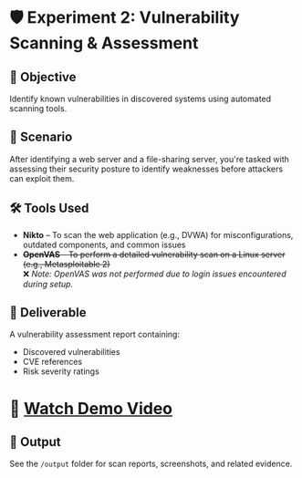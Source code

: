 # 🛡️ Experiment 2: Vulnerability Scanning & Assessment

## 🧠 Objective  
Identify known vulnerabilities in discovered systems using automated scanning tools.

## 🏢 Scenario  
After identifying a web server and a file-sharing server, you're tasked with assessing their security posture to identify weaknesses before attackers can exploit them.

## 🛠️ Tools Used  
- **Nikto** – To scan the web application (e.g., DVWA) for misconfigurations, outdated components, and common issues
- ~~**OpenVAS** – To perform a detailed vulnerability scan on a Linux server (e.g., Metasploitable 2)~~  
  ❌ *Note: OpenVAS was not performed due to login issues encountered during setup.*

## 📄 Deliverable  
A vulnerability assessment report containing:
- Discovered vulnerabilities  
- CVE references  
- Risk severity ratings  

#  🎥 [Watch Demo Video](https://drive.google.com/file/d/1aqjil-EZVxGCBzKigYu8zdiWgRfCxmWL/view?usp=drive_link)

## 📁 Output  
See the `/output` folder for scan reports, screenshots, and related evidence.

